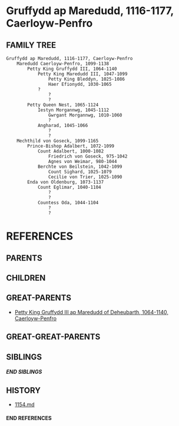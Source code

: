 # Gruffydd ap Maredudd, 1116-1177, Caerloyw-Penfro

## FAMILY TREE
```
Gruffydd ap Maredudd, 1116-1177, Caerloyw-Penfro
    Maredudd Caerloyw-Penfro, 1099-1138
        Petty King Gruffydd III, 1064-1140
            Petty King Maredudd III, 1047-1099
                Petty King Bleddyn, 1025-1086
                Haer Efionydd, 1030-1065
            ?
                ?
                ?
        Petty Queen Nest, 1065-1124
            Iestyn Morgannwg, 1045-1112
                Gwrgant Morgannwg, 1010-1060
                ?
            Angharad, 1045-1066
                ?
                ?
    Mechthild von Goseck, 1099-1165
        Prince-Bishop Adalbert, 1072-1099
            Count Adalbert, 1000-1082
                Friedrich von Goseck, 975-1042
                Agnes von Weimar, 980-1044
            Berchte von Beilstein, 1042-1099
                Count Sighard, 1025-1079
                Cecilie von Trier, 1025-1090
        Enda von Oldenburg, 1073-1137       
            Count Eglimar, 1040-1104
                ?
                ?
            Countess Oda, 1044-1104 
                ?
                ?
```


# REFERENCES

## PARENTS 

## CHILDREN 


## GREAT-PARENTS 
* [Petty King Gruffydd III ap Maredudd of Deheubarth, 1064-1140, Caerloyw-Penfro](gruffydd_iii_ap_maredudd_1064.md)


## GREAT-GREAT-PARENTS 

## SIBLINGS

##### END SIBLINGS  
## HISTORY
* [1154.md](../h/1154.md)

#### END REFERENCES
